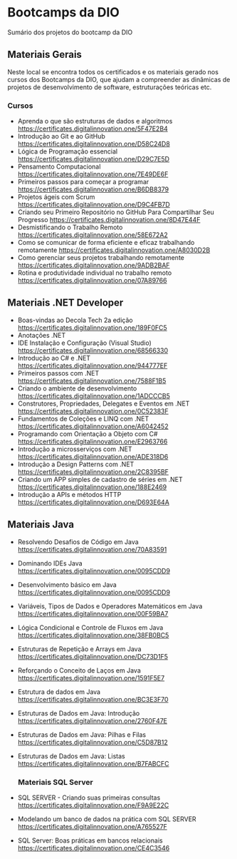 # Bootcamps da DIO

Sumário dos projetos do bootcamp da DIO

## Materiais Gerais

Neste local se encontra todos os certificados e os materiais gerado nos cursos dos Bootcamps da DIO, que ajudam a compreender as dinâmicas de projetos de desenvolvimento de software, estruturações teóricas etc.

### Cursos
* Aprenda o que são estruturas de dados e algoritmos https://certificates.digitalinnovation.one/5F47E2B4
* Introdução ao Git e ao GitHub https://certificates.digitalinnovation.one/D58C24D8
* Lógica de Programação essencial https://certificates.digitalinnovation.one/D29C7E5D
* Pensamento Computacional https://certificates.digitalinnovation.one/7E49DE6F
* Primeiros passos para começar a programar https://certificates.digitalinnovation.one/B6DB8379
* Projetos ágeis com Scrum https://certificates.digitalinnovation.one/D9C4FB7D
* Criando seu Primeiro Repositório no GitHub Para Compartilhar Seu Progresso https://certificates.digitalinnovation.one/8D47E44F
* Desmistificando o Trabalho Remoto https://certificates.digitalinnovation.one/58E672A2
* Como se comunicar de forma eficiente e eficaz trabalhando remotamente https://certificates.digitalinnovation.one/A8030D2B
* Como gerenciar seus projetos trabalhando remotamente https://certificates.digitalinnovation.one/9ADB2BAF
* Rotina e produtividade individual no trabalho remoto https://certificates.digitalinnovation.one/07A89766



## Materiais .NET Developer

* Boas-vindas ao Decola Tech 2a edição https://certificates.digitalinnovation.one/189F0FC5
* Anotações .NET
* IDE Instalação e Configuração (Visual Studio) https://certificates.digitalinnovation.one/68566330
* Introdução ao C# e .NET https://certificates.digitalinnovation.one/944777EF
* Primeiros passos com .NET https://certificates.digitalinnovation.one/7588F1B5
* Criando o ambiente de desenvolvimento https://certificates.digitalinnovation.one/1ADCCCB5
* Construtores, Propriedades, Delegates e Eventos em .NET https://certificates.digitalinnovation.one/0C52383F
* Fundamentos de Coleções e LINQ com .NET https://certificates.digitalinnovation.one/A6042452
* Programando com Orientação a Objeto com C# https://certificates.digitalinnovation.one/E2963766
* Introdução a microsserviços com .NET https://certificates.digitalinnovation.one/ADE318D6
* Introdução a Design Patterns com .NET https://certificates.digitalinnovation.one/2C8395BF
* Criando um APP simples de cadastro de séries em .NET https://certificates.digitalinnovation.one/188E2469
* Introdução a APIs e métodos HTTP https://certificates.digitalinnovation.one/D693E64A

## Materiais Java

* Resolvendo Desafios de Código em Java https://certificates.digitalinnovation.one/70A83591
* Dominando IDEs Java https://certificates.digitalinnovation.one/0095CDD9
* Desenvolvimento básico em Java https://certificates.digitalinnovation.one/0095CDD9
* Variáveis, Tipos de Dados e Operadores Matemáticos em Java https://certificates.digitalinnovation.one/00F59BA7

* Lógica Condicional e Controle de Fluxos em Java https://certificates.digitalinnovation.one/38FB0BC5
* Estruturas de Repetição e Arrays em Java https://certificates.digitalinnovation.one/DC73D1F5
* Reforçando o Conceito de Laços em Java https://certificates.digitalinnovation.one/1591F5E7
* Estrutura de dados em Java  https://certificates.digitalinnovation.one/BC3E3F70
* Estruturas de Dados em Java: Introdução https://certificates.digitalinnovation.one/2760F47E
* Estruturas de Dados em Java: Pilhas e Filas https://certificates.digitalinnovation.one/C5D87B12
* Estruturas de Dados em Java: Listas https://certificates.digitalinnovation.one/B7FABCFC

  ### Materiais SQL Server

* SQL SERVER - Criando suas primeiras consultas https://certificates.digitalinnovation.one/F9A9E22C
* Modelando um banco de dados na prática com SQL SERVER https://certificates.digitalinnovation.one/A765527F
* SQL Server: Boas práticas em bancos relacionais  https://certificates.digitalinnovation.one/CE4C3546
